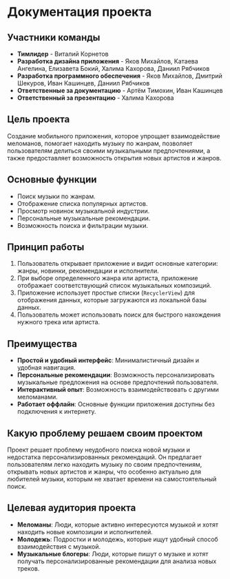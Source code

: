 # Документация проекта

## Участники команды

- **Тимлидер** - Виталий Корнетов
- **Разработка дизайна приложения** - Яков Михайлов, Катаева Ангелина, Елизавета Бокий, Халима Кахорова, Даниил Рябчиков
- **Разработка программного обеспечения** - Яков Михайлов, Дмитрий Шекуров, Иван Кашинцев, Даниил Рябчиков
- **Ответственные за документацию** - Артём Тимохин, Иван Кашинцев
- **Ответственный за презентацию** - Халима Кахорова

## Цель проекта
Создание мобильного приложения, которое упрощает взаимодействие меломанов, помогает находить музыку по жанрам, позволяет пользователям делиться своими музыкальными предпочтениями, а также предоставляет возможность открытия новых артистов и жанров.

## Основные функции
- Поиск музыки по жанрам.
- Отображение списка популярных артистов.
- Просмотр новинок музыкальной индустрии.
- Персональные музыкальные рекомендации.
- Возможность поиска и фильтрации музыки.

## Принцип работы
1. Пользователь открывает приложение и видит основные категории: жанры, новинки, рекомендации и исполнители.
2. При выборе определенного жанра или артиста, приложение отображает соответствующий список музыкальных композиций.
3. Приложение использует простые списки (`RecyclerView`) для отображения данных, которые загружаются из локальной базы данных.
4. Пользователь может использовать поиск для быстрого нахождения нужного трека или артиста.

## Преимущества
- **Простой и удобный интерфейс**: Минималистичный дизайн и удобная навигация.
- **Персональные рекомендации**: Возможность персонализировать музыкальные предложения на основе предпочтений пользователя.
- **Интерактивный опыт**: Возможность взаимодействовать с другими меломанами.
- **Работает оффлайн**: Основные функции приложения доступны без подключения к интернету.

## Какую проблему решаем своим проектом
Проект решает проблему неудобного поиска новой музыки и недостатка персонализированных рекомендаций. Он предлагает пользователям легко находить музыку по своим предпочтениям, открывать новых артистов и жанры, что особенно актуально для любителей музыки, которым не хватает времени на самостоятельный поиск.

## Целевая аудитория проекта
- **Меломаны**: Люди, которые активно интересуются музыкой и хотят находить новые композиции и исполнителей.
- **Молодежь**: Подростки и молодежь, которые ищут удобный способ взаимодействия с музыкой.
- **Музыкальные блогеры**: Люди, которые пишут о музыке и хотят получать персонализированные рекомендации для анализа новых треков.
